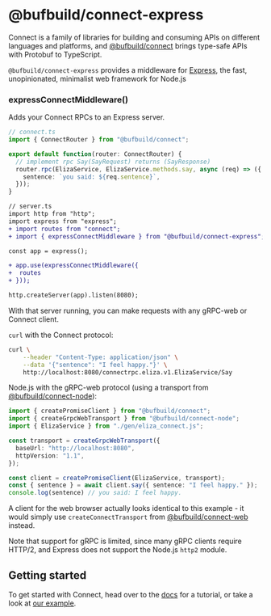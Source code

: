 # @bufbuild/connect-express

Connect is a family of libraries for building and consuming APIs on different languages and platforms, and
[@bufbuild/connect](https://www.npmjs.com/package/@bufbuild/connect) brings type-safe APIs with Protobuf to
TypeScript.

`@bufbuild/connect-express` provides a middleware for [Express](https://expressjs.com/), the fast,
unopinionated, minimalist web framework for Node.js

### expressConnectMiddleware()

Adds your Connect RPCs to an Express server.

```ts
// connect.ts
import { ConnectRouter } from "@bufbuild/connect";

export default function(router: ConnectRouter) {
  // implement rpc Say(SayRequest) returns (SayResponse)
  router.rpc(ElizaService, ElizaService.methods.say, async (req) => ({
    sentence: `you said: ${req.sentence}`,
  }));
}
```

```diff
// server.ts
import http from "http";
import express from "express";
+ import routes from "connect";
+ import { expressConnectMiddleware } from "@bufbuild/connect-express";

const app = express();

+ app.use(expressConnectMiddleware({
+  routes
+ }));

http.createServer(app).listen(8080);
```

With that server running, you can make requests with any gRPC-web or Connect client.

`curl` with the Connect protocol:

```bash
curl \
    --header "Content-Type: application/json" \
    --data '{"sentence": "I feel happy."}' \
    http://localhost:8080/connectrpc.eliza.v1.ElizaService/Say
```

Node.js with the gRPC-web protocol (using a transport from [@bufbuild/connect-node](https://www.npmjs.com/package/@bufbuild/connect-node)):

```ts
import { createPromiseClient } from "@bufbuild/connect";
import { createGrpcWebTransport } from "@bufbuild/connect-node";
import { ElizaService } from "./gen/eliza_connect.js";

const transport = createGrpcWebTransport({
  baseUrl: "http://localhost:8080",
  httpVersion: "1.1",
});

const client = createPromiseClient(ElizaService, transport);
const { sentence } = await client.say({ sentence: "I feel happy." });
console.log(sentence) // you said: I feel happy.
```

A client for the web browser actually looks identical to this example - it would
simply use `createConnectTransport` from [@bufbuild/connect-web](https://www.npmjs.com/package/@bufbuild/connect-web)
instead.

Note that support for gRPC is limited, since many gRPC clients require HTTP/2,
and Express does not support the Node.js `http2` module.


## Getting started

To get started with Connect, head over to the [docs](https://connectrpc.com/docs/node/getting-started)
for a tutorial, or take a look at [our example](https://github.com/bufbuild/connect-es/tree/main/packages/example).
